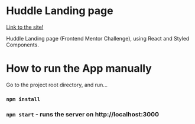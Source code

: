 # Huddle Landing page

[Link to the site!](https://gonzalo-fuente.github.io/Huddle_Landing_Page/)

Huddle Landing page (Frontend Mentor Challenge), using React and Styled Components.

# How to run the App manually

Go to the project root directory, and run...

### `npm install`

### `npm start` - runs the server on http://localhost:3000
